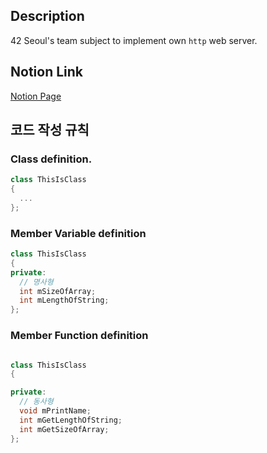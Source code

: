 ## Description
42 Seoul's team subject to implement own `http` web server.



## Notion Link
[Notion Page](https://www.notion.so/Web-server-b633720413c54063a76ab9c7be0f0549)




## 코드 작성 규칙

### Class definition.

```c++
class ThisIsClass
{
  ...
};
```


### Member Variable definition

```c++
class ThisIsClass
{
private:
  // 명사형
  int mSizeOfArray;
  int mLengthOfString;
};
```



### Member Function definition

```c++

class ThisIsClass
{

private:
  // 동사형
  void mPrintName;
  int mGetLengthOfString;
  int mGetSizeOfArray;
};
```

